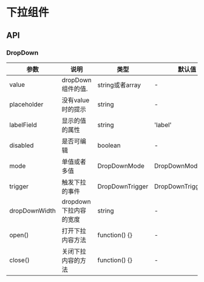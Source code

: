 
# 下拉组件

## API

### DropDown
| 参数      | 说明             | 类型      | 默认值  |
|----------|------------------|----------|--------|
| value  | dropDown组件的值.   | string或者array| - |
| placeholder | 没有value时的提示 | string | - |
| labelField | 显示的值的属性 | string | 'label' |
| disabled | 是否可编辑 | boolean | - |
| mode | 单值或者多值 | DropDownMode | DropDownMode.single|
| trigger | 触发下拉的事件 | DropDownTrigger | DropDownTrigger.click |
| dropDownWidth | dropdown 下拉内容的宽度 | string | - |
| open() | 打开下拉内容方法 | function() {} | - |
| close() |  关闭下拉内容的方法 | function() {}  | - |
